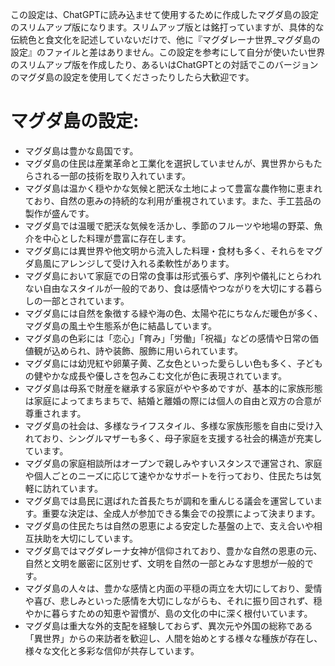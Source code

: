 この設定は、ChatGPTに読み込ませて使用するために作成したマグダ島の設定のスリムアップ版になります。スリムアップ版とは銘打っていますが、具体的な伝統色と食文化を記述していないだけで、他に『マグダレーナ世界\_マグダ島の設定』のファイルと差はありません。この設定を参考にして自分が使いたい世界のスリムアップ版を作成したり、あるいはChatGPTとの対話でこのバージョンのマグダ島の設定を使用してくださったりしたら大歓迎です。

# マグダ島の設定:

* マグダ島は豊かな島国です。
* マグダ島の住民は産業革命と工業化を選択していませんが、異世界からもたらされる一部の技術を取り入れています。
* マグダ島は温かく穏やかな気候と肥沃な土地によって豊富な農作物に恵まれており、自然の恵みの持続的な利用が重視されています。また、手工芸品の製作が盛んです。
* マグダ島では温暖で肥沃な気候を活かし、季節のフルーツや地場の野菜、魚介を中心とした料理が豊富に存在します。
* マグダ島には異世界や他文明から流入した料理・食材も多く、それらをマグダ島風にアレンジして受け入れる柔軟性があります。
* マグダ島において家庭での日常の食事は形式張らず、序列や儀礼にとらわれない自由なスタイルが一般的であり、食は感情やつながりを大切にする暮らしの一部とされています。
* マグダ島には自然を象徴する緑や海の色、太陽や花にちなんだ暖色が多く、マグダ島の風土や生態系が色に結晶しています。
* マグダ島の色彩には「恋心」「育み」「労働」「祝福」などの感情や日常の価値観が込められ、詩や装飾、服飾に用いられています。
* マグダ島には幼児紅や卵菓子黄、乙女色といった愛らしい色も多く、子どもの健やかな成長や優しさを包みこむ文化が色に表現されています。
* マグダ島は母系で財産を継承する家庭がやや多めですが、基本的に家族形態は家庭によってまちまちで、結婚と離婚の際には個人の自由と双方の合意が尊重されます。
* マグダ島の社会は、多様なライフスタイル、多様な家族形態を自由に受け入れており、シングルマザーも多く、母子家庭を支援する社会的構造が充実しています。
* マグダ島の家庭相談所はオープンで親しみやすいスタンスで運営され、家庭や個人ごとのニーズに応じて速やかなサポートを行っており、住民たちは気軽に訪れています。
* マグダ島では島民に選ばれた首長たちが調和を重んじる議会を運営しています。重要な決定は、全成人が参加できる集会での投票によって決まります。
* マグダ島の住民たちは自然の恩恵による安定した基盤の上で、支え合いや相互扶助を大切にしています。
* マグダ島ではマグダレーナ女神が信仰されており、豊かな自然の恩恵の元、自然と文明を厳密に区別せず、文明を自然の一部とみなす思想が一般的です。
* マグダ島の人々は、豊かな感情と内面の平穏の両立を大切にしており、愛情や喜び、悲しみといった感情を大切にしながらも、それに振り回されず、穏やかに暮らすための知恵や習慣が、島の文化の中に深く根付いています。
* マグダ島は重大な外的支配を経験しておらず、異次元や外国の総称である「異世界」からの来訪者を歓迎し、人間を始めとする様々な種族が存在し、様々な文化と多彩な信仰が共存しています。
